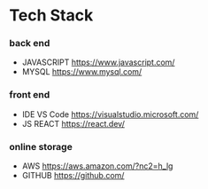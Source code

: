# Tech Stack

### back end
* JAVASCRIPT https://www.javascript.com/
* MYSQL https://www.mysql.com/
### front end
* IDE VS Code https://visualstudio.microsoft.com/
* JS REACT https://react.dev/
### online storage
* AWS https://aws.amazon.com/?nc2=h_lg
* GITHUB https://github.com/
